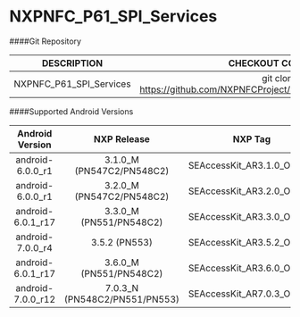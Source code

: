 # NXPNFC_P61_SPI_Services

####Git Repository

| DESCRIPTION        | CHECKOUT COMMAND          |
| :-------------: |:-------------:| 
| NXPNFC_P61_SPI_Services    |  git clone https://github.com/NXPNFCProject/NXPNFC_P61_SPI_Services.git |

####Supported Android Versions

| Android Version        | NXP Release          | NXP Tag  |
| :-------------: |:-------------:| :-----:|
| android-6.0.0_r1                     |  3.1.0_M (PN547C2/PN548C2) |  SEAccessKit_AR3.1.0_OpnSrc |
| android-6.0.0_r1                     |  3.2.0_M (PN547C2/PN548C2) |  SEAccessKit_AR3.2.0_OpnSrc |
| android-6.0.1_r17                    |  3.3.0_M (PN551/PN548C2)   |  SEAccessKit_AR3.3.0_OpnSrc |
| android-7.0.0_r4                     |  3.5.2 (PN553)   |  SEAccessKit_AR3.5.2_OpnSrc |
| android-6.0.1_r17                    |  3.6.0_M (PN551/PN548C2)   |  SEAccessKit_AR3.6.0_OpnSrc |
| android-7.0.0_r12                    |  7.0.3_N (PN548C2/PN551/PN553) |  SEAccessKit_AR7.0.3_OpnSrc |
